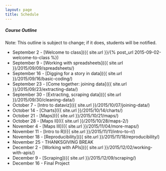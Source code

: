 ```yaml
---
layout: page
title: Schedule
---
```


##### Course Outline

Note: This outline is subject to change; if it does, students will be notified.

* September 2 - [Welcome to class]({{ site.url }}/{% post_url 2015-09-02-welcome-to-class %})
* September 9 - [Working with spreadsheets]({{ site.url }}/2015/09/09/spreadsheets/)
* September 16 - [Digging for a story in data]({{ site.url }}/2015/09/16/basic-coding/)
* September 23 - [Come together: joining data]({{ site.url }}/2015/09/23/extracting-data/)
* September 30 - [Extracting, scraping data]({{ site.url }}/2015/09/30/cleaning-data/)
* October 7 - [Intro to dataviz]({{ site.url }}/2015/10/07/joining-data/)
* October 14 - [Charts]({{ site.url }}/2015/10/14/charts/)
* October 21 - [Maps]({{ site.url }}/2015/10/21/maps/)
* October 28 - [Maps II]({{ site.url }}/2015/10/28/maps-2/)
* November 4 - [Maps III]({{ site.url }}/2015/11/04/more-maps/)
* November 11 - [Intro to R]({{ site.url }}/2015/11/11/intro-to-r/)
* November 18 - [Reproducibility]({{ site.url }}/2015/11/18/reproducibility/)
* November 25 - THANKSGIVING BREAK
* December 2 - [Working with APIs]({{ site.url }}/2015/12/02/working-with-apis/)
* December 9 - [Scraping]({{ site.url }}/2015/12/09/scraping/)
* December 16 - Final Project


